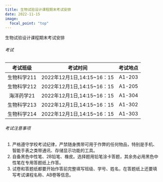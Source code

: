 ```yaml
---
title: 生物试验设计课程期末考试安排
date: 2022-11-15
image:
  focal_point: "top"
---
```

<!--more-->
生物试验设计课程期末考试安排

###### 考试
| 考试班级	| 考试时间                  | 考试地点	| 
|:---:	   |:---:	                    |:---:	|
|生物科学211| 2022年12月1日,14:15~16：15| A1-203	|  	
|生物科学212| 2022年12月1日,14:15~16：15| A1-205	|  	
|海洋药学21 | 2022年12月1日,14:15~16：15| A1-304 	| 	
|生物科学213| 2022年12月1日,14:15~16：15| A1-302 	|  
|生物科学214| 2022年12月1日,14:15~16：15| A1-303 	| 

###### 考试注意事项

1. 严格遵守学校考试纪律，严禁随身携带可用于作弊的任何物品，特别是手机、智能手表之类带通讯、存储显示功能的工具。
2. 自备黑色中性笔、2B铅笔、橡皮。选择题用铅笔涂卡答题，其余务必用黑色中性笔在专用答题纸上作答。
3. 试卷和答题纸都要开始作答前完整填写班级、学号、姓名，在答题纸上还要填写考试课程名称、AB卷等信息。